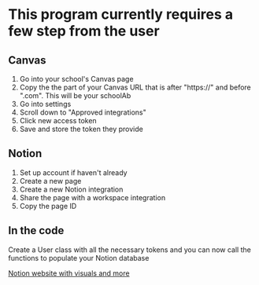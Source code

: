 # This program currently requires a few step from the user

## Canvas

1. Go into your school's Canvas page
2. Copy the the part of your Canvas URL that is after "https://" and before ".com". This will be your schoolAb 
3. Go into settings
4. Scroll down to "Approved integrations"
5. Click new access token
6. Save and store the token they provide

## Notion

1. Set up account if haven't already
2. Create a new page
3. Create a new Notion integration
4. Share the page with a workspace integration
5. Copy the page ID

## In the code
Create a User class with all the necessary tokens and you can now call the functions to populate your Notion database

[Notion website with visuals and more](https://dylan-shade-creations.super.site/canvas-notion-api)
